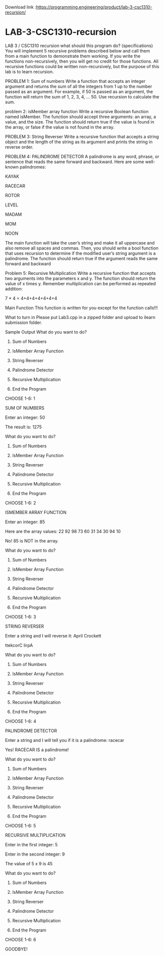 Download link :https://programming.engineering/product/lab-3-csc1310-recursion/


# LAB-3-CSC1310-recursion
LAB 3 / CSC1310 recursion
what should this program do? (specifications)
You will implement 5 recursive problems described below and call them from a main function to demonstrate them working. If you write the functions non-recursively, then you will get no credit for those functions. All recursive functions could be written non-recursively, but the purpose of this lab is to learn recursion.

PROBLEM 1: Sum of numbers
Write a function that accepts an integer argument and returns the sum of all the integers from 1 up to the number passed as an argument. For example, if 50 is passed as an argument, the function will return the sum of 1, 2, 3, 4, … 50. Use recursion to calculate the sum.

problem 2: isMember array function
Write a recursive Boolean function named isMember. The function should accept three arguments: an array, a value, and the size. The function should return true if the value is found in the array, or false if the value is not found in the array.


PROBLEM 3: String Reverser
Write a recursive function that accepts a string object and the length of the string as its argument and prints the string in reverse order.

PROBLEM 4: PALINDROME DETECTOR
A palindrome is any word, phrase, or sentence that reads the same forward and backward. Here are some well-known palindromes:

KAYAK

RACECAR

ROTOR

LEVEL

MADAM

MOM

NOON

The main function will take the user’s string and make it all uppercase and also remove all spaces and commas. Then, you should write a bool function that uses recursion to determine if the modified user’s string argument is a palindrome. The function should return true if the argument reads the same forward and backward

Problem 5: Recursive Multiplication
Write a recursive function that accepts two arguments into the parameters x and y. The function should return the value of x times y. Remember multiplication can be performed as repeated addition:

7 * 4 = 4+4+4+4+4+4+4

Main Function
This function is written for you except for the function calls!!!

What to turn in
Please put Lab3.cpp in a zipped folder and upload to ilearn submission folder.

Sample Output
What do you want to do?

1. Sum of Numbers

2. IsMember Array Function

3. String Reverser

4. Palindrome Detector

5. Recursive Multiplication

6. End the Program

CHOOSE 1-6: 1

SUM OF NUMBERS

Enter an integer: 50

The result is: 1275

What do you want to do?

1. Sum of Numbers

2. IsMember Array Function

3. String Reverser

4. Palindrome Detector

5. Recursive Multiplication

6. End the Program

CHOOSE 1-6: 2

ISMEMBER ARRAY FUNCTION

Enter an integer: 85

Here are the array values: 22 92 98 73 60 31 34 30 94 10

No! 85 is NOT in the array.

What do you want to do?

1. Sum of Numbers

2. IsMember Array Function

3. String Reverser

4. Palindrome Detector

5. Recursive Multiplication

6. End the Program

CHOOSE 1-6: 3

STRING REVERSER

Enter a string and I will reverse it: April Crockett

ttekcorC lirpA

What do you want to do?

1. Sum of Numbers

2. IsMember Array Function

3. String Reverser

4. Palindrome Detector

5. Recursive Multiplication

6. End the Program

CHOOSE 1-6: 4

PALINDROME DETECTOR

Enter a string and I will tell you if it is a palindrome: racecar

Yes! RACECAR IS a palindrome!

What do you want to do?

1. Sum of Numbers

2. IsMember Array Function

3. String Reverser

4. Palindrome Detector

5. Recursive Multiplication

6. End the Program

CHOOSE 1-6: 5

RECURSIVE MULTIPLICATION

Enter in the first integer: 5

Enter in the second integer: 9

The value of 5 x 9 is 45

What do you want to do?

1. Sum of Numbers

2. IsMember Array Function

3. String Reverser

4. Palindrome Detector

5. Recursive Multiplication

6. End the Program

CHOOSE 1-6: 6

GOODBYE!
